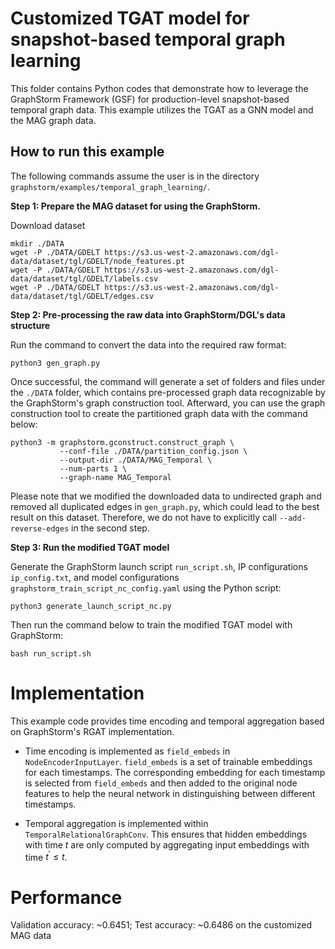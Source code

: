 # Customized TGAT model for snapshot-based temporal graph learning

This folder contains Python codes that demonstrate how to leverage the GraphStorm Framework (GSF) for production-level snapshot-based temporal graph data. This example utilizes the TGAT as a GNN model and the MAG graph data.

## How to run this example

The following commands assume the user is in the directory `graphstorm/examples/temporal_graph_learning/`.

**Step 1: Prepare the MAG dataset for using the GraphStorm.**

Download dataset
```
mkdir ./DATA
wget -P ./DATA/GDELT https://s3.us-west-2.amazonaws.com/dgl-data/dataset/tgl/GDELT/node_features.pt
wget -P ./DATA/GDELT https://s3.us-west-2.amazonaws.com/dgl-data/dataset/tgl/GDELT/labels.csv
wget -P ./DATA/GDELT https://s3.us-west-2.amazonaws.com/dgl-data/dataset/tgl/GDELT/edges.csv
```

**Step 2: Pre-processing the raw data into GraphStorm/DGL's data structure**

Run the command to convert the data into the required raw format:
```
python3 gen_graph.py
```

Once successful, the command will generate a set of folders and files under the `./DATA` folder, which contains pre-processed graph data recognizable by the GraphStorm's graph construction tool.
Afterward, you can use the graph construction tool to create the partitioned graph data with the command below:

```
python3 -m graphstorm.gconstruct.construct_graph \
           --conf-file ./DATA/partition_config.json \
           --output-dir ./DATA/MAG_Temporal \
           --num-parts 1 \
           --graph-name MAG_Temporal
```

Please note that we modified the downloaded data to undirected graph and removed all duplicated edges in `gen_graph.py`, which could lead to the best result on this dataset. Therefore, we do not have to explicitly call `--add-reverse-edges` in the second step.

**Step 3: Run the modified TGAT model**

Generate the GraphStorm launch script `run_script.sh`, IP configurations `ip_config.txt`, and model configurations `graphstorm_train_script_nc_config.yaml` using the Python script:
```
python3 generate_launch_script_nc.py
```

Then run the command below to train the modified TGAT model with GraphStorm:
```
bash run_script.sh
```

# Implementation

This example code provides time encoding and temporal aggregation based on GraphStorm's RGAT implementation.

- Time encoding is implemented as `field_embeds` in `NodeEncoderInputLayer`. `field_embeds` is a set of trainable embeddings for each timestamps. The corresponding embedding for each timestamp is selected from `field_embeds` and then added to the original node features to help the neural network in distinguishing between different timestamps.

- Temporal aggregation is implemented within `TemporalRelationalGraphConv`. This ensures that hidden embeddings with time $t$ are only computed by aggregating input embeddings with time $t^\prime \leq t$.

# Performance

Validation accuracy: ~0.6451; Test accuracy: ~0.6486 on the customized MAG data
